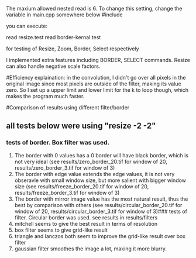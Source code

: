 The maxium allowed nested read is 6. To change this setting, change the variable <numNested> in main.cpp somewhere below #include

you can execute:

read resize.test
read border-kernal.test

for testing of Resize, Zoom, Border, Select respectively

I implemented extra features including BORDER, SELECT commands. Resize can also handle negative scale factors.

#Efficiency explaination:
in the convolution, I didn't go over all pixels in the original image since most pixels are outside of the filter, making its value zero. So I set up a upper limit and lower limit for the k to loop though, which makes the program much faster.

#Comparison of results using different filter/border
## all tests below were using "resize -2 -2"
### tests of border. Box filter was used.
1. The border with 0 values has a 0 border will have black border, which is not very ideal (see results/zero_border_20.tif for window of 20, results/zero_border_3.tif for window of 3) 
2. The border with edge value extends the edge values, it is not very obseravle with small window size, but more salient with bigger window size (see results/freeze_border_20.tif for window of 20, results/freeze_border_3.tif for window of 3)
3. The border with mirror image value has the most natural result, thus the best by comparison with others (see results/circular_border_20.tif for window of 20, results/circular_border_3.tif for window of 3)### tests of filter. Circular border was used. see results in results/filters 
1. mitchell seems to give the best result in terms of resolution
2. box filter seems to give grid-like result
3. triangle and lanczos both seem to improve the grid-like result over box filter
4. gaussian filter smoothes the image a lot, making it more blurry.
